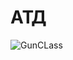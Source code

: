 # АТД

![GunCLass](https://github.com/Apo1on/GunClass/assets/147008115/cfd05933-d112-42f3-9e40-8c957e311418)
